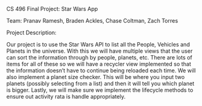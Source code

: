 CS 496 Final Project: Star Wars App

Team: Pranav Ramesh, Braden Ackles, Chase Coltman, Zach Torres

Project Description:

Our project is to use the Star Wars API to list all the People, Vehicles and Planets in the
universe. With this we will have multiple views that the user can sort the information through by
people, planets, etc. There are lots of items for all of these so we will have a recycler view
implemented so that the information doesn’t have to continue being reloaded each time. We will
also implement a planet size checker. This will be where you input two planets (possibly
selecting from a list) and then it will tell you which planet is bigger. Lastly, we will make sure
we implement the lifecycle methods to ensure out activity rata is handle appropriately.

